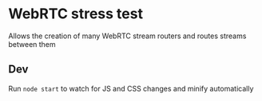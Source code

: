 # WebRTC stress test

Allows the creation of many WebRTC stream routers and routes streams between them

## Dev

Run `node start` to watch for JS and CSS changes and minify automatically